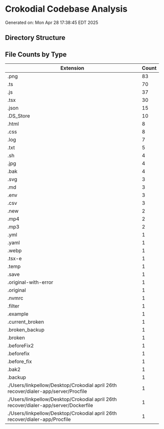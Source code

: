 # Crokodial Codebase Analysis
Generated on: Mon Apr 28 17:38:45 EDT 2025

## Directory Structure


## File Counts by Type
| Extension | Count |
|-----------|-------|
| .png | 83 |
| .ts | 70 |
| .js | 37 |
| .tsx | 30 |
| .json | 15 |
| .DS_Store | 10 |
| .html | 8 |
| .css | 8 |
| .log | 7 |
| .txt | 5 |
| .sh | 4 |
| .jpg | 4 |
| .bak | 4 |
| .svg | 3 |
| .md | 3 |
| .env | 3 |
| .csv | 3 |
| .new | 2 |
| .mp4 | 2 |
| .mp3 | 2 |
| .yml | 1 |
| .yaml | 1 |
| .webp | 1 |
| .tsx-e | 1 |
| .temp | 1 |
| .save | 1 |
| .original-with-error | 1 |
| .original | 1 |
| .nvmrc | 1 |
| .filter | 1 |
| .example | 1 |
| .current_broken | 1 |
| .broken_backup | 1 |
| .broken | 1 |
| .beforeFix2 | 1 |
| .beforefix | 1 |
| .before_fix | 1 |
| .bak2 | 1 |
| .backup | 1 |
| ./Users/linkpellow/Desktop/Crokodial april 26th recover/dialer-app/server/Procfile | 1 |
| ./Users/linkpellow/Desktop/Crokodial april 26th recover/dialer-app/server/Dockerfile | 1 |
| ./Users/linkpellow/Desktop/Crokodial april 26th recover/dialer-app/Procfile | 1 |
